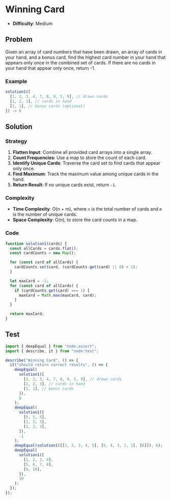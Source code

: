 # Winning Card

- **Difficulty**: Medium

## Problem

Given an array of card numbers that have been drawn, an array of cards in your hand, and a bonus card, find the highest card number in your hand that appears only once in the combined set of cards.
If there are no cards in your hand that appear only once, return -1.

### Example

```js
solution1([
  [1, 2, 3, 4, 7, 8, 9, 5, 9], // drawn cards
  [1, 2, 3], // cards in hand
  [1, 1], // bonus cards (optional)
]) -> 8
```

## Solution

### Strategy

1. **Flatten Input**: Combine all provided card arrays into a single array.
1. **Count Frequencies**: Use a map to store the count of each card.
1. **Identify Unique Cards**: Traverse the card set to find cards that appear only once.
1. **Find Maximum**: Track the maximum value among unique cards in the hand.
1. **Return Result**: If no unique cards exist, return `-1`.

### Complexity

- **Time Complexity**: O(n + m), where `n` is the total number of cards and `m` is the number of unique cards.
- **Space Complexity**: O(n), to store the card counts in a map.

### Code

```js
function solution1(cards) {
  const allCards = cards.flat();
  const cardCounts = new Map();

  for (const card of allCards) {
    cardCounts.set(card, (cardCounts.get(card) || 0) + 1);
  }

  let maxCard = -1;
  for (const card of allCards) {
    if (cardCounts.get(card) === 1) {
      maxCard = Math.max(maxCard, card);
    }
  }

  return maxCard;
}
```

## Test

```js
import { deepEqual } from "node:assert";
import { describe, it } from "node:test";

describe("Winning Card", () => {
  it("should return correct results", () => {
    deepEqual(
      solution1([
        [1, 2, 3, 4, 7, 8, 9, 5, 9], // drawn cards
        [1, 2, 3], // cards in hand
        [1, 1], // bonus cards
      ]),
      8
    );
    deepEqual(
      solution1([
        [5, 5, 5],
        [1, 2, 3],
        [1, 2, 3],
      ]),
      -1
    );
    deepEqual(solution1([[1, 2, 3, 4, 5], [5, 4, 3, 2, 1], [6]]), 6);
    deepEqual(
      solution1([
        [1, 2, 3, 4],
        [5, 6, 7, 8],
        [9, 10],
      ]),
      10
    );
  });
});
```
